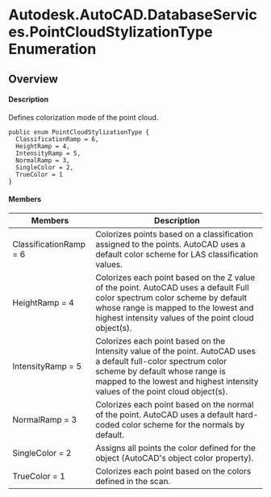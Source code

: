 # Autodesk.AutoCAD.DatabaseServices.PointCloudStylizationType Enumeration

## Overview

#### Description
Defines colorization mode of the point cloud.
```text
public enum PointCloudStylizationType {
  ClassificationRamp = 6,
  HeightRamp = 4,
  IntensityRamp = 5,
  NormalRamp = 3,
  SingleColor = 2,
  TrueColor = 1
}
```

#### Members

| Members | Description |
| --- | --- |
| ClassificationRamp = 6 | Colorizes points based on a classification assigned to the points. AutoCAD uses a default color scheme for LAS classification values. |
| HeightRamp = 4 | Colorizes each point based on the Z value of the point. AutoCAD uses a default Full color spectrum color scheme by default whose range is mapped to the lowest and highest intensity values of the point cloud object(s). |
| IntensityRamp = 5 | Colorizes each point based on the Intensity value of the point. AutoCAD uses a default full-color spectrum color scheme by default whose range is mapped to the lowest and highest intensity values of the point cloud object(s). |
| NormalRamp = 3 | Colorizes each point based on the normal of the point. AutoCAD uses a default hard-coded color scheme for the normals by default. |
| SingleColor = 2 | Assigns all points the color defined for the object (AutoCAD's object color property). |
| TrueColor = 1 | Colorizes each point based on the colors defined in the scan. |